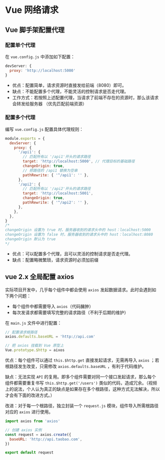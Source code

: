 # Vue 网络请求

## Vue 脚手架配置代理

### 配置单个代理

在 `vue.config.js` 中添加如下配置：

```js
devServer: {
  proxy: 'http://localhost:5000'
}
```

-   优点：配置简单，请求资源时直接发给前端（8080）即可。
-   缺点：不能配置多个代理，不能灵活的控制请求是否走代理。
-   工作方式：若按照上述配置代理，当请求了前端不存在的资源时，那么该请求会转发给服务器 （优先匹配前端资源）

### 配置多个代理

编写 `vue.config.js` 配置具体代理规则：

```js
module.exports = {
  devServer: {
    proxy: {
      '/api1': {
        // 匹配所有以 '/api1'开头的请求路径
        target: 'http://localhost:5000', // 代理目标的基础路径
        changeOrigin: true,
        // 把路径的 /api1 替换为空串
        pathRewrite: { '^/api1': '' },
      },
      '/api2': {
        // 匹配所有以 '/api2'开头的请求路径
        target: 'http://localhost:5001',
        changeOrigin: true,
        pathRewrite: { '^/api2': '' },
      },
    },
  },
}
/*
changeOrigin 设置为 true 时，服务器收到的请求头中的 host：localhost:5000
changeOrigin 设置为 false 时，服务器收到的请求头中的 host：localhost:8080
changeOrigin 默认为 true
*/
```

-   优点：可以配置多个代理，且可以灵活的控制请求是否走代理。
-   缺点：配置略微繁琐，请求资源时必须加前缀

## vue 2.x 全局配置 axios

实际项目开发中，几乎每个组件中都会使用 `axios` 发起数据请求。此时会遇到如下两个问题：

-   每个组件中都需要导入 `axios`（代码臃肿）
-   每次发请求都需要填写完整的请求路径（不利于后期的维护）

在 `main.js` 文件中进行配置：

```js
// 配置请求根路径
axios.defaults.baseURL = 'http://api.com'

// 把 axios 挂载到 Vue 原型上
Vue.prototype.$http = aixos
```

优点：每个组件可以通过 `this.$http.get` 直接发起请求，无需再导入 `axios` ；若根路径发生改变，只需修改 `axios.defaults.baseURL` ，有利于代码维护。

缺点：无法实现 `API` 的复用。即多个组件需要对同一个接口发起请求，那么每个组件都需要重复书写 `this.$http.get('/users')` 类似的代码，造成冗余。（视频上的说法，个人认为真正的缺点是如果存在多个根路径，这种方式无法解决，所以才会有下面的改进方式。）

改进：对于每一个根路径，独立封装一个 `request.js` 模块，组件导入所需根路径对应的 `axios` 进行使用。

```js
import axios from 'axios'

// 创建 axios 实例
const request = axios.create({
  baseURL: 'http://api.taobao.com',
})

export default request
```
